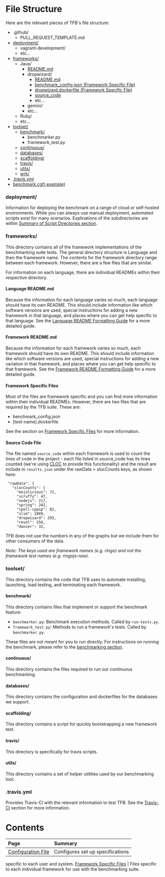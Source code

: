  # File Structure
 
 Here are the relevant pieces of TFB's file structure:
 
 * .github/
     * PULL_REQUEST_TEMPLATE.md
 * [deployment/](#deployment)
     * vagrant-development/
     * etc...
 * [frameworks/](#frameworks)
     * Java/
         * [README.md](#language-readmemd)
         * dropwizard/
             * [README.md](#framework-readmemd)
             * [benchmark_config.json (Framework Specific
File)](#framework-specific-files)
             * [dropwizard.dockerfile (Framework Specific
File)](#framework-specific-files)
             * [source_code](#source-code-file)
             * etc...
         * gemini/
         * etc...
     * Ruby/
     * etc...
 * [toolset/](#toolset)
     * [benchmark/](#benchmark)
         * benchmarker.py
         * framework_test.py
     * [continuous/](#continuous)
     * [databases/](#databases)
     * [scaffolding/](#scaffolding)
     * [travis/](#travis)
     * [utils/](#utils)
     * [wrk/](#wrk)
 * [.travis.yml](#travisyml)
 * [benchmark.cgf(.example)](#benchmarkcfg)
 
 
 
 ### deployment/
 
 Information for deploying the benchmark on a range of cloud or 
 self-hosted environments. While you can always use manual deployment, 
 automated scripts exist for many scenarios. Explinations of the 
 subdirectories are within 
 [Summary of Script Directories section](Summary-of-Script-Directories).
 
 ### frameworks/
 
 This directory contains all of the framework implementations of the 
 benchmarking suite tests. The general directory structure is Language 
 and then the framework name. The contents for the framework directory 
 range between each framework. However, there are a few files that are 
 similar. 
 
 For information on each language, there are individual READMEs within 
 their respective directory. 
 
 #### Language README.md
 
 Because the information for each language varies so much, each language 
 should have its own README. This should include information like which 
 software versions are used, special instructions for adding a new 
 framework in that language, and places where you can get help specific 
 to that language. See the [Language README Formatting
Guide](../Development/Readme-Formats#language-readmes) 
 for a more detailed guide.
 
 #### Framework README.md
 
 Because the information for each framework varies so much, each framework 
 should have its own README. This should include information like which 
 software versions are used, special instructions for adding a new 
 variation in that framework, and places where you can get help specific 
 to that framework. See the [Framework README Formatting
Guide](../Development/Readme-Formats#framework-readmes) 
 for a more detailed guide.
 
 #### Framework Specific Files
 
 Most of the files are framework specific and you can find more 
 information within their individual READMEs. However, there are two 
 files that are required by the TFB suite. These are:
 
 * benchmark_config.json
 * [test-name].dockerfile
 
 See the section on [Framework Specific Files](Framework-Files) 
 for more information.
 
 #### Source Code File
 
 The file named `source_code` within each framework is used to count the lines 
 of code in the project - each file listed in source_code has its lines counted 
 (we're using [CLOC](http://cloc.sourceforge.net/) to provide this
functionality)
 and the result are include in `results.json` under the rawData > slocCounts 
 keys, as shown here:
 
     "rawData": {
       "slocCounts": {
         "mojolicious": 72, 
         "scruffy": 47, 
         "nodejs": 217, 
         "spring": 242, 
         "cpoll-cppsp": 82, 
         "slim": 1889, 
         "dropwizard": 293, 
         "revel": 258, 
         "dancer": 32, 
 
 TFB does not use the numbers in any of the graphs but we include them for 
 other consumers of the data.
 
 _Note: The keys used are framework names (e.g. ringo) and not the framework 
 test names (e.g. ringojs-raw)._
 
 ### toolset/
 
 This directory contains the code that TFB uses to automate installing, 
 launching, load testing, and terminating each framework.
 
 #### benchmark/
 
 This directory contains files that implement or support the benchmark feature:
 
 * `benchmarker.py`: Benchmark execution methods. Called by `run-tests.py`.
 * `framework_test.py`: Methods to run a framework's tests. Called by
`benchmarker.py`.
 
 These files are not meant for you to run directly. For instructions on running
the 
 benchmark, please refer to the [benchmarking section](../Benchmarking).
 
 #### continuous/
 
 This directory contains the files required to run our continuous benchmarking.
 
 #### databases/
 
 This directory contains the configuration and dockerfiles for the databases we
support.
 
 #### scaffolding/
 
 This directory contains a script for quickly bootstrapping a new framework
test.
 
 #### travis/
 
 This directory is specifically for travis scripts.
 
 #### utils/
 
 This directory contains a set of helper utilities used by our benchmarking
tool.
 
 ### .travis.yml
 
 Provides Travis-CI with the relevant information to test TFB. See the 
 [Travis-CI](../Project-Information/Travis-CI) section for more information.
 
 
 # Contents
 
 | Page | Summary |
 |:---- |:------- |
 [Configuration File](Configuration-File) | Configures set up specifications
specific to each user and system.
 [Framework Specific Files](Framework-Files) | Files specific to each individual
framework for use with the benchmarking suite.
 
